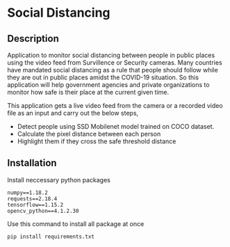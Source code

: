 # Social Distancing
## Description
Application to monitor social distancing between people in public places using the video feed from Survillence or Security cameras.
Many countries have mandated social distancing as a rule that people should follow while they are out in public places amidst the COVID-19 situation. So this application will help government agencies and private organizations to monitor how safe is their place at the current given time.

This application gets a live video feed from the camera or a recorded video file as an input and carry out the below steps,
  - Detect people using SSD Mobilenet model trained on COCO dataset.
  - Calculate the pixel distance between each person
  - Highlight them if they cross the safe threshold distance

## Installation
Install neccessary python packages
```
numpy==1.18.2
requests==2.18.4
tensorflow==1.15.2
opencv_python==4.1.2.30
```
Use this command to install all package at once
```
pip install requirements.txt 
```
